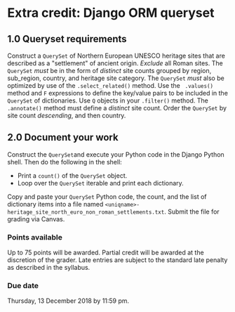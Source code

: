 # Extra credit: Django ORM queryset

## 1.0 Queryset requirements
Construct a `QuerySet` of Northern European UNESCO heritage sites that are described as a 
"settlement" of ancient origin. *Exclude* all Roman sites. The `QuerySet` *must* be in the form of 
*distinct* site counts grouped by region, sub_region, country, and heritage site category. 
The `QuerySet` *must* also be optimized by use of the `.select_related()` method.  Use the `
.values()` method and `F` expressions to define the key/value pairs to be included in the `QuerySet`
 of dictionaries. Use `Q` objects in your `.filter()` method. The `.annotate()` method must 
 define a *distinct* site count. Order the `QuerySet` by site count *descending*, and then country.
 
## 2.0 Document your work
Construct the `QuerySet`and execute your Python code in the Django Python shell. Then do the 
following in the shell: 

* Print a `count()` of the `QuerySet` object. 
* Loop over the `QuerySet` iterable and print each dictionary. 

Copy and paste your `QuerySet` Python code, the count, and the list of dictionary items into a 
file named `<uniqname>-heritage_site_north_euro_non_roman_settlements.txt`. Submit the file for 
grading via Canvas.

### Points available
Up to 75 points will be awarded. Partial credit will be awarded at the discretion of the grader. 
Late entries are subject to the standard late penalty as described in the syllabus.

### Due date
Thursday, 13 December 2018 by 11:59 pm.